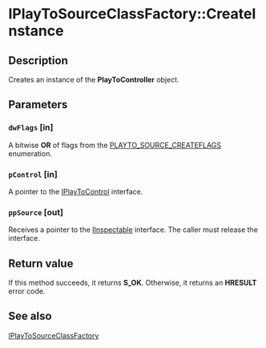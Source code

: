 # IPlayToSourceClassFactory::CreateInstance

## Description

Creates an instance of the **PlayToController** object.

## Parameters

### `dwFlags` [in]

A bitwise **OR** of flags from the [PLAYTO_SOURCE_CREATEFLAGS](https://learn.microsoft.com/windows/desktop/api/mfsharingengine/ne-mfsharingengine-playto_source_createflags) enumeration.

### `pControl` [in]

A pointer to the [IPlayToControl](https://learn.microsoft.com/windows/desktop/api/mfsharingengine/nn-mfsharingengine-iplaytocontrol) interface.

### `ppSource` [out]

Receives a pointer to the [IInspectable](https://learn.microsoft.com/windows/desktop/api/inspectable/nn-inspectable-iinspectable) interface. The caller must release the interface.

## Return value

If this method succeeds, it returns **S_OK**. Otherwise, it returns an **HRESULT** error code.

## See also

[IPlayToSourceClassFactory](https://learn.microsoft.com/windows/desktop/api/mfsharingengine/nn-mfsharingengine-iplaytosourceclassfactory)